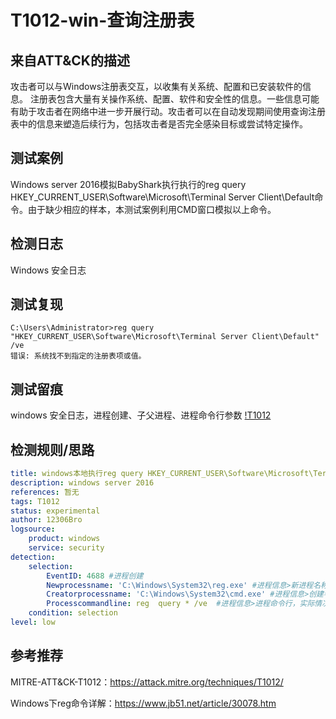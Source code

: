 # T1012-win-查询注册表

## 来自ATT&CK的描述

攻击者可以与Windows注册表交互，以收集有关系统、配置和已安装软件的信息。
注册表包含大量有关操作系统、配置、软件和安全性的信息。一些信息可能有助于攻击者在网络中进一步开展行动。攻击者可以在自动发现期间使用查询注册表中的信息来塑造后续行为，包括攻击者是否完全感染目标或尝试特定操作。

## 测试案例

Windows server 2016模拟BabyShark执行执行的reg query HKEY_CURRENT_USER\Software\Microsoft\Terminal Server Client\Default命令。由于缺少相应的样本，本测试案例利用CMD窗口模拟以上命令。

## 检测日志

Windows 安全日志

## 测试复现

```dos
C:\Users\Administrator>reg query "HKEY_CURRENT_USER\Software\Microsoft\Terminal Server Client\Default" /ve
错误: 系统找不到指定的注册表项或值。
```

## 测试留痕

windows 安全日志，进程创建、子父进程、进程命令行参数
[!T1012](https://s2.ax1x.com/2019/11/24/MOUytK.png)

## 检测规则/思路

```yml
title: windows本地执行reg query HKEY_CURRENT_USER\Software\Microsoft\Terminal Server Client\Default
description: windows server 2016
references: 暂无
tags: T1012
status: experimental
author: 12306Bro
logsource:
    product: windows
    service: security
detection:
    selection:
        EventID: 4688 #进程创建
        Newprocessname: 'C:\Windows\System32\reg.exe' #进程信息>新进程名称
        Creatorprocessname: 'C:\Windows\System32\cmd.exe' #进程信息>创建者进程名称
        Processcommandline: reg  query * /ve  #进程信息>进程命令行，实际情况下，你可以对任何注册表查询行为进行检测
    condition: selection
level: low
```

## 参考推荐

MITRE-ATT&CK-T1012：<https://attack.mitre.org/techniques/T1012/>

Windows下reg命令详解：<https://www.jb51.net/article/30078.htm>
